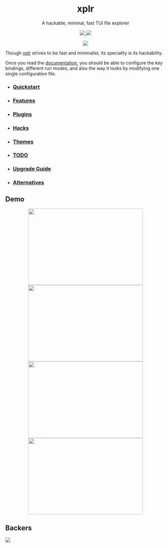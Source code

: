 <h1 align="center">xplr</h1>

<p align="center">
A hackable, minimal, fast TUI file explorer
</p>

<p align="center">
<a href="https://crates.io/crates/xplr" target="_blank">
<img src="https://img.shields.io/crates/v/xplr.svg" />
</a>
<a href="https://discord.gg/p8UPpgAx" target="_blank">
<img src="https://img.shields.io/discord/834369918312382485?logo=discord&style=social" />
</a>
</p>

<p align="center">
<img src="https://s3.gifyu.com/images/xplr-0.5.0.gif" />
</p>

Though [xplr](https://github.com/sayanarijit/xplr) strives to be fast and minimalist, its speciality is its hackability.

Once you read the [documentation](https://github.com/sayanarijit/xplr/wiki), you should be able to configure the key bindings,
different run modes, and also the way it looks by modifying one single configuration file.


- ### [Quickstart](https://github.com/sayanarijit/xplr/wiki/Quickstart)

- ### [Features](https://github.com/sayanarijit/xplr/wiki/Features)

- ### [Plugins](https://github.com/sayanarijit/xplr/wiki/Plugins)

- ### [Hacks](https://github.com/sayanarijit/xplr/wiki/Hacks)

- ### [Themes](https://github.com/sayanarijit/xplr/wiki/Themes)

- ### [TODO](https://github.com/sayanarijit/xplr/wiki/TODO)

- ### [Upgrade Guide](https://github.com/sayanarijit/xplr/wiki/Upgrade-Guide)

- ### [Alternatives](https://github.com/sayanarijit/xplr/wiki/Alternatives)


## Demo

<p align="center">

<a href="https://github.com/sayanarijit/xplr/wiki/Hacks#fuzzy-search-with-preview" target="_blank">
<img height=240 width=360 src="https://s4.gifyu.com/images/xplr-fzf.gif" />
</a>

<a href="https://github.com/sayanarijit/xplr/wiki/Hacks#batch-rename" target="_blank">
<img height=240 width=360 src="https://s4.gifyu.com/images/xplr-rename.gif" />
</a>

<a href="https://github.com/sayanarijit/xplr/wiki/Hacks#serve-pwd" target="_blank">
<img height=240 width=360 src="https://s3.gifyu.com/images/xplr-serve.gif" />
</a>

<a href="https://github.com/sayanarijit/xplr/wiki/Hacks#disk-usage-dua-cli" target="_blank">
<img height=240 width=360 src="https://s4.gifyu.com/images/xplr-dua.gif" />
</a>

</p>


## Backers

<a href="https://opencollective.com/xplr#backer"><img src="https://opencollective.com/xplr/tiers/backer.svg?width=890" /></a>
